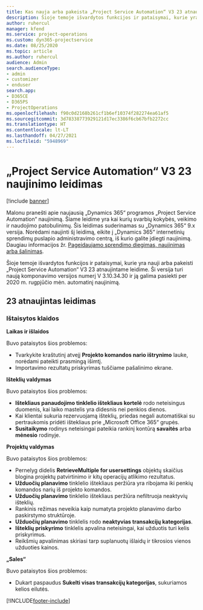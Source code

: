 ```yaml
---
title: Kas nauja arba pakeista „Project Service Automation“ V3 23 atnaujintame leidime
description: Šioje temoje išvardytos funkcijos ir pataisymai, kurie yra pasiekiami „Project Service Automation“ V3 23 atnaujintame leidime.
author: ruhercul
manager: kfend
ms.service: project-operations
ms.custom: dyn365-projectservice
ms.date: 08/25/2020
ms.topic: article
ms.author: ruhercul
audience: Admin
search.audienceType:
- admin
- customizer
- enduser
search.app:
- D365CE
- D365PS
- ProjectOperations
ms.openlocfilehash: f90c0d2168b261cf1b6ef10374f282274ea61af5
ms.sourcegitcommit: 3d78338773929121d17ec3386f6cb67bfb2272cc
ms.translationtype: HT
ms.contentlocale: lt-LT
ms.lasthandoff: 04/27/2021
ms.locfileid: "5948969"
---
```

# <a name="project-service-automation-update-release-23-v3"></a>„Project Service Automation“ V3 23 naujinimo leidimas

[!include [banner](../includes/psa-now-project-operations.md)]

Malonu pranešti apie naujausią „Dynamics 365“ programos „Project Service Automation“ naujinimą. Šiame leidime yra kai kurių svarbių kokybės, veikimo ir naudojimo patobulinimų. Šis leidimas suderinamas su „Dynamics 365“ 9.x versija. Norėdami naujinti šį leidimą, eikite į „Dynamics 365“ internetinių sprendimų puslapio administravimo centrą, iš kurio galite įdiegti naujinimą. Daugiau informacijos žr. [Pageidaujamo sprendimo diegimas, naujinimas arba šalinimas](/power-platform/admin/install-remove-preferred-solution).

Šioje temoje išvardytos funkcijos ir pataisymai, kurie yra nauji arba pakeisti „Project Service Automation“ V3 23 atnaujintame leidime. Ši versija turi naują komponavimo versijos numerį V 3.10.34.30 ir ją galima pasiekti per 2020 m. rugpjūčio mėn. automatinį naujinimą.

## <a name="update-release-23"></a>23 atnaujintas leidimas

### <a name="bug-fixes"></a>Ištaisytos klaidos

**Laikas ir išlaidos**

Buvo pataisytos šios problemos:
- Tvarkykite kraštutinį atvejį **Projekto komandos nario ištrynimo** lauke, norėdami pateikti prasmingą išimtį.
- Importavimo rezultatų priskyrimas tuščiame pašalinimo ekrane.

**Išteklių valdymas**

Buvo pataisytos šios problemos:

- **Ištekliaus panaudojimo tinklelio ištekliaus kortelė** rodo neteisingus duomenis, kai laiko mastelis yra didesnis nei penkios dienos.
- Kai klientai sukuria rezervuojamą išteklių, priedas negali automatiškai su pertraukomis pridėti ištekliaus prie „Microsoft Office 365“ grupės.
- **Susitaikymo** rodinys neteisingai pateikia rankinį kontūrą **savaitės** arba **mėnesio** rodinyje.

**Projektų valdymas**

Buvo pataisytos šios problemos:

- Pernelyg didelis **RetrieveMultiple for usersettings** objektų skaičius blogina projektų patvirtinimo ir kitų operacijų atlikimo rezultatus.
- **Užduočių planavimo** tinklelio ištekliaus peržiūra yra ribojama iki penkių komandos narių iš projekto komandos. 
- **Užduočių planavimo** tinklelio ištekliaus peržiūra nefiltruoja neaktyvių išteklių.
- Rankinis režimas neveikia kaip numatyta projekto planavimo darbo paskirstymo struktūroje.
- **Užduočių planavimo** tinklelis rodo **neaktyvias transakcijų kategorijas**.
- **Išteklių priskyrimo** tinklelis apvalina neteisingai, kai užduotis turi kelis priskyrimus.
- Reikšmių apvalinimas skiriasi tarp suplanuotų išlaidų ir tikrosios vienos užduoties kainos.

**„Sales“**

Buvo pataisytos šios problemos:

- Dukart paspaudus **Sukelti visas transakcijų kategorijas**, sukuriamos kelios eilutės.


[!INCLUDE[footer-include](../includes/footer-banner.md)]